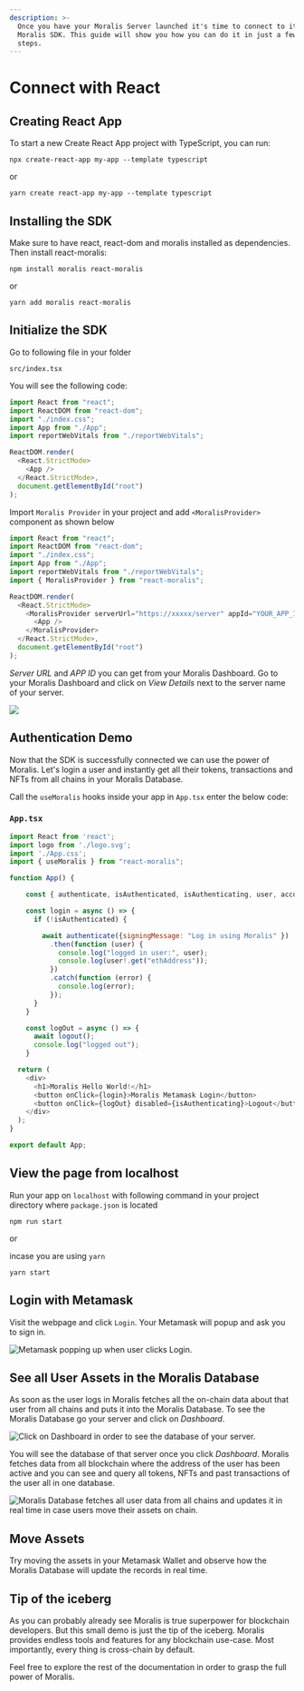 ```yaml
---
description: >-
  Once you have your Moralis Server launched it's time to connect to it via the
  Moralis SDK. This guide will show you how you can do it in just a few easy
  steps.
---
```


# Connect with React

## Creating React App

To start a new Create React App project with TypeScript, you can run:

```
npx create-react-app my-app --template typescript
```

or

```
yarn create react-app my-app --template typescript
```

## Installing the SDK

Make sure to have react, react-dom and moralis installed as dependencies. Then install react-moralis:

```
npm install moralis react-moralis
```

or

```
yarn add moralis react-moralis
```

## Initialize the SDK

Go to following file in your folder

```
src/index.tsx
```

You will see the following code:

```javascript
import React from "react";
import ReactDOM from "react-dom";
import "./index.css";
import App from "./App";
import reportWebVitals from "./reportWebVitals";

ReactDOM.render(
  <React.StrictMode>
    <App />
  </React.StrictMode>,
  document.getElementById("root")
);
```

Import `Moralis Provider` in your project and add `<MoralisProvider>` component as shown below

```javascript
import React from "react";
import ReactDOM from "react-dom";
import "./index.css";
import App from "./App";
import reportWebVitals from "./reportWebVitals";
import { MoralisProvider } from "react-moralis";

ReactDOM.render(
  <React.StrictMode>
    <MoralisProvider serverUrl="https://xxxxx/server" appId="YOUR_APP_ID">
      <App />
    </MoralisProvider>
  </React.StrictMode>,
  document.getElementById("root")
);
```

_Server URL_ and _APP ID_ you can get from your Moralis Dashboard. Go to your Moralis Dashboard and click on _View Details_ next to the server name of your server.

![](../../.gitbook/assets/Screenshot%202021-10-15%20at%2017.10.09.png)

## Authentication Demo

Now that the SDK is successfully connected we can use the power of Moralis. Let's login a user and instantly get all their tokens, transactions and NFTs from all chains in your Moralis Database.

Call the `useMoralis` hooks inside your app in `App.tsx` enter the below code:

### **`App.tsx`**

```javascript
import React from 'react';
import logo from './logo.svg';
import './App.css';
import { useMoralis } from "react-moralis";

function App() {

    const { authenticate, isAuthenticated, isAuthenticating, user, account, logout } = useMoralis();

    const login = async () => {
      if (!isAuthenticated) {

        await authenticate({signingMessage: "Log in using Moralis" })
          .then(function (user) {
            console.log("logged in user:", user);
            console.log(user!.get("ethAddress"));
          })
          .catch(function (error) {
            console.log(error);
          });
      }
    }

    const logOut = async () => {
      await logout();
      console.log("logged out");
    }

  return (
    <div>
      <h1>Moralis Hello World!</h1>
      <button onClick={login}>Moralis Metamask Login</button>
      <button onClick={logOut} disabled={isAuthenticating}>Logout</button>
    </div>
  );
}

export default App;
```

## View the page from localhost

Run your app on `localhost` with following command in your project directory where `package.json` is located

```
npm run start
```

or

incase you are using `yarn`

```
yarn start
```

## Login with Metamask

Visit the webpage and click `Login`. Your Metamask will popup and ask you to sign in.

![Metamask popping up when user clicks Login.](../../.gitbook/assets/Screenshot%202021-10-15%20at%2017.54.03.png)

## See all User Assets in the Moralis Database

As soon as the user logs in Moralis fetches all the on-chain data about that user from all chains and puts it into the Moralis Database. To see the Moralis Database go your server and click on _Dashboard_.

![Click on Dashboard in order to see the database of your server.](../../.gitbook/assets/Screenshot%202021-10-15%20at%2018.38.52.png)

You will see the database of that server once you click _Dashboard_. Moralis fetches data from all blockchain where the address of the user has been active and you can see and query all tokens, NFTs and past transactions of the user all in one database.

![Moralis Database fetches all user data from all chains and updates it in real time in case users move their assets on chain.](../../.gitbook/assets/Screenshot%202021-10-15%20at%2018.44.04%20\(1\).png)

## Move Assets

Try moving the assets in your Metamask Wallet and observe how the Moralis Database will update the records in real time.

## Tip of the iceberg

As you can probably already see Moralis is true superpower for blockchain developers. But this small demo is just the tip of the iceberg. Moralis provides endless tools and features for any blockchain use-case. Most importantly, every thing is cross-chain by default.

Feel free to explore the rest of the documentation in order to grasp the full power of Moralis.

